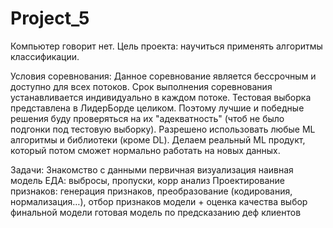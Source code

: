 # Project_5

Компьютер говорит нет.
Цель проекта: научиться применять алгоритмы классификации.

Условия соревнования:
Данное соревнование является бессрочным и доступно для всех потоков.
Срок выполнения соревнования устанавливается индивидуально в каждом потоке.
Тестовая выборка представлена в ЛидерБорде целиком.
Поэтому лучшие и победные решения буду проверяться на их "адекватность" (чтоб не было подгонки под тестовую выборку).
Разрешено использовать любые ML алгоритмы и библиотеки (кроме DL).
Делаем реальный ML продукт, который потом сможет нормально работать на новых данных.

Задачи:
Знакомство с данными
первичная визуализация 
наивная модель
ЕДА: выбросы, пропуски, корр анализ
Проектирование признаков: генерация признаков, преобразование (кодирования, нормализация…), отбор признаков
модели + оценка качества
выбор финальной модели
готовая модель по предсказанию деф клиентов
